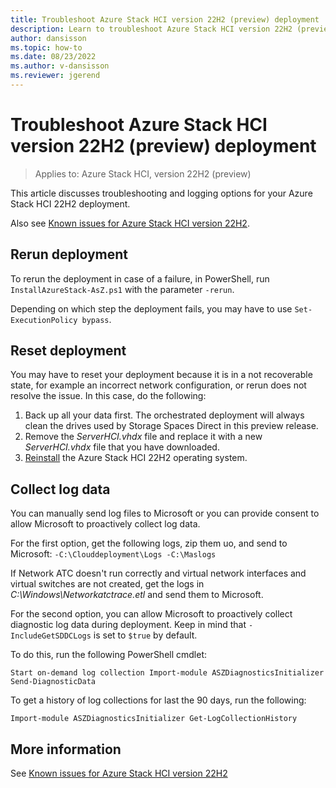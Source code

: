 ```yaml
---
title: Troubleshoot Azure Stack HCI version 22H2 (preview) deployment
description: Learn to troubleshoot Azure Stack HCI version 22H2 (preview)
author: dansisson
ms.topic: how-to
ms.date: 08/23/2022
ms.author: v-dansisson
ms.reviewer: jgerend
---
```


# Troubleshoot Azure Stack HCI version 22H2 (preview) deployment

> Applies to: Azure Stack HCI, version 22H2 (preview)

This article discusses troubleshooting and logging options for your Azure Stack HCI 22H2 deployment.

Also see [Known issues for Azure Stack HCI version 22H2](deployment-tool-known-issues.md).

## Rerun deployment

To rerun the deployment in case of a failure, in PowerShell, run `InstallAzureStack-AsZ.ps1` with the parameter `-rerun`.

Depending on which step the deployment fails, you may have to use `Set-ExecutionPolicy bypass`.

## Reset deployment

You may have to reset your deployment because it is in a not recoverable state, for example an incorrect network configuration, or rerun does not resolve the issue. In this case, do the following:

1. Back up all your data first. The orchestrated deployment will always clean the drives used by Storage Spaces Direct in this preview release.
1. Remove the *ServerHCI.vhdx* file and replace it with a new *ServerHCI.vhdx* file that you have downloaded.
1. [Reinstall](deployment-tool-install-os.md) the Azure Stack HCI 22H2 operating system.

## Collect log data

You can manually send log files to Microsoft or you can provide consent to allow Microsoft to proactively collect log data.

For the first option, get the following logs, zip them uo, and send to Microsoft: `-C:\Clouddeployment\Logs -C:\Maslogs`

If Network ATC doesn't run correctly and virtual network interfaces and virtual switches are not created, get the logs in *C:\Windows\Networkatctrace.etl* and send them to Microsoft.

For the second option, you can allow Microsoft to proactively collect diagnostic log data during deployment. Keep in mind that `-IncludeGetSDDCLogs` is set to `$true` by default.

To do this, run the following PowerShell cmdlet:

`Start on-demand log collection Import-module ASZDiagnosticsInitializer
Send-DiagnosticData`

To get a history of log collections for last the 90 days, run the following:

`Import-module ASZDiagnosticsInitializer Get-LogCollectionHistory`

## More information

See [Known issues for Azure Stack HCI version 22H2](deployment-tool-known-issues.md)